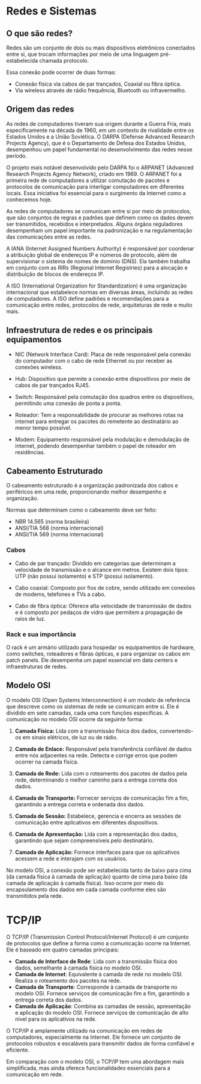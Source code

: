 # Redes e Sistemas

## O que são redes?

Redes são um conjunto de dois ou mais dispositivos eletrônicos conectados entre si, que trocam informações por meio de uma linguagem pré-estabelecida chamada protocolo.

Essa conexão pode ocorrer de duas formas:
- Conexão física via cabos de par trançados, Coaxial ou fibra óptica.
- Via wireless através de rádio frequência, Bluetooth ou infravermelho.

## Origem das redes

As redes de computadores tiveram sua origem durante a Guerra Fria, mais especificamente na década de 1960, em um contexto de rivalidade entre os Estados Unidos e a União Soviética. O DARPA (Defense Advanced Research Projects Agency), que é o Departamento de Defesa dos Estados Unidos, desempenhou um papel fundamental no desenvolvimento das redes nesse período.

O projeto mais notável desenvolvido pelo DARPA foi o ARPANET (Advanced Research Projects Agency Network), criado em 1969. O ARPANET foi a primeira rede de computadores a utilizar comutação de pacotes e protocolos de comunicação para interligar computadores em diferentes locais. Essa iniciativa foi essencial para o surgimento da Internet como a conhecemos hoje.

As redes de computadores se comunicam entre si por meio de protocolos, que são conjuntos de regras e padrões que definem como os dados devem ser transmitidos, recebidos e interpretados. Alguns órgãos reguladores desempenham um papel importante na padronização e na regulamentação das comunicações entre as redes.

A IANA (Internet Assigned Numbers Authority) é responsável por coordenar a atribuição global de endereços IP e números de protocolo, além de supervisionar o sistema de nomes de domínio (DNS). Ela também trabalha em conjunto com as RIRs (Regional Internet Registries) para a alocação e distribuição de blocos de endereços IP.

A ISO (International Organization for Standardization) é uma organização internacional que estabelece normas em diversas áreas, incluindo as redes de computadores. A ISO define padrões e recomendações para a comunicação entre redes, protocolos de rede, arquiteturas de rede e muito mais.

## Infraestrutura de redes e os principais equipamentos

- NIC (Network Interface Card): Placa de rede responsável pela conexão do computador com o cabo de rede Ethernet ou por receber as conexões wireless.

- Hub: Dispositivo que permite a conexão entre dispositivos por meio de cabos de par trançados RJ45.

- Switch: Responsável pela comutação dos quadros entre os dispositivos, permitindo uma conexão de ponta a ponta.

- Roteador: Tem a responsabilidade de procurar as melhores rotas na internet para entregar os pacotes do remetente ao destinatário ao menor tempo possível.

- Modem: Equipamento responsável pela modulação e demodulação de internet, podendo desempenhar também o papel de roteador em residências.

## Cabeamento Estruturado

O cabeamento estruturado é a organização padronizada dos cabos e periféricos em uma rede, proporcionando melhor desempenho e organização.

Normas que determinam como o cabeamento deve ser feito:
- NBR 14.565 (norma brasileira)
- ANSI/TIA 568 (norma internacional)
- ANSI/TIA 569 (norma internacional)

### Cabos

- Cabo de par trançado: Dividido em categorias que determinam a velocidade de transmissão e o alcance em metros. Existem dois tipos: UTP (não possui isolamento) e STP (possui isolamento).

- Cabo coaxial: Composto por fios de cobre, sendo utilizado em conexões de modems, telefones e TVs a cabo.

- Cabo de fibra óptica: Oferece alta velocidade de transmissão de dados e é composto por pedaços de vidro que permitem a propagação de raios de luz.

### Rack e sua importância

O rack é um armário utilizado para hospedar os equipamentos de hardware, como switches, roteadores e fibras ópticas, e para organizar os cabos em patch panels. Ele desempenha um papel essencial em data centers e infraestruturas de redes.


## Modelo OSI

<p>
O modelo OSI (Open Systems Interconnection) é um modelo de referência que descreve como os sistemas de rede se comunicam entre si. Ele é dividido em sete camadas, cada uma com funções específicas. A comunicação no modelo OSI ocorre da seguinte forma:
</p>

1. **Camada Física:** Lida com a transmissão física dos dados, convertendo-os em sinais elétricos, de luz ou de rádio.

2. **Camada de Enlace:** Responsável pela transferência confiável de dados entre nós adjacentes na rede. Detecta e corrige erros que podem ocorrer na camada física.

3. **Camada de Rede:** Lida com o roteamento dos pacotes de dados pela rede, determinando o melhor caminho para a entrega correta dos dados.

4. **Camada de Transporte:** Fornecer serviços de comunicação fim a fim, garantindo a entrega correta e ordenada dos dados.

5. **Camada de Sessão:** Estabelece, gerencia e encerra as sessões de comunicação entre aplicativos em diferentes dispositivos.

6. **Camada de Apresentação:** Lida com a representação dos dados, garantindo que sejam compreensíveis pelo destinatário.

7. **Camada de Aplicação:** Fornece interfaces para que os aplicativos acessem a rede e interajam com os usuários.

No modelo OSI, a conexão pode ser estabelecida tanto de baixo para cima (da camada física à camada de aplicação) quanto de cima para baixo (da camada de aplicação à camada física). Isso ocorre por meio do encapsulamento dos dados em cada camada conforme eles são transmitidos pela rede.


# TCP/IP

O TCP/IP (Transmission Control Protocol/Internet Protocol) é um conjunto de protocolos que define a forma como a comunicação ocorre na Internet. Ele é baseado em quatro camadas principais:

- **Camada de Interface de Rede**: Lida com a transmissão física dos dados, semelhante à camada física no modelo OSI.
- **Camada de Internet**: Equivalente à camada de rede no modelo OSI. Realiza o roteamento dos pacotes na rede.
- **Camada de Transporte**: Corresponde à camada de transporte no modelo OSI. Fornece serviços de comunicação fim a fim, garantindo a entrega correta dos dados.
- **Camada de Aplicação**: Combina as camadas de sessão, apresentação e aplicação do modelo OSI. Fornece serviços de comunicação de alto nível para os aplicativos na rede.

O TCP/IP é amplamente utilizado na comunicação em redes de computadores, especialmente na Internet. Ele fornece um conjunto de protocolos robustos e escaláveis para transmitir dados de forma confiável e eficiente.

Em comparação com o modelo OSI, o TCP/IP tem uma abordagem mais simplificada, mas ainda oferece funcionalidades essenciais para a comunicação em rede.
